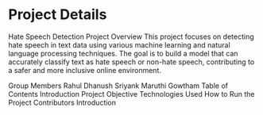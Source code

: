 # Project Details
Hate Speech Detection
Project Overview
This project focuses on detecting hate speech in text data using various machine learning and natural language processing techniques. The goal is to build a model that can accurately classify text as hate speech or non-hate speech, contributing to a safer and more inclusive online environment.

Group Members
Rahul
Dhanush
Sriyank
Maruthi
Gowtham
Table of Contents
Introduction
Project Objective
Technologies Used
How to Run the Project
Contributors
Introduction
